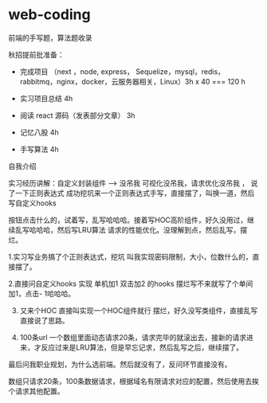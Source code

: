# web-coding

前端的手写题，算法题收录

秋招提前批准备：

- 完成项目 （next ，node, express， Sequelize，mysql，redis，rabbitmq，nginx，docker，云服务器相关，Linux）3h x 40 === 120 h

- 实习项目总结 4h

- 阅读 react 源码（发表部分文章） 3h

- 记忆八股 4h

- 手写算法 4h

自我介绍

实习经历讲解：自定义封装组件 —> 没吊我 可视化没吊我，请求优化没吊我 ， 说了一下正则表达式 成功挖坑来一个正则表达式手写，直接摆了，叫换一道，然后写自定义hooks 

按钮点击什么的，试着写，乱写哈哈哈。接着写HOC高阶组件，好久没用过，继续乱写哈哈哈，然后写LRU算法 请求的性能优化。没理解到点，然后乱写，摆烂。

1.实习写业务搞了个正则表达式，挖坑 叫我实现密码限制，大小，位数什么的，直接摆了。

2.直接问自定义hooks  实现 单机加1 双击加2 的hooks 摆烂写不来就写了个单间加1，点击- 1哈哈哈。

3. 又来个HOC 直接叫实现一个HOC组件就行 摆烂，好久没写类组件，直接乱写直接说了思路。

4. 100条url 一个数组里面动态请求20条，请求完毕的就滚出去，接新的请求进来，才反应过来是LRU算法，但是早忘记求，然后乱写之后，继续摆了。

最后问我职业规划，为什么选前端。然后就没有了，反问环节直接没有。

数组只请求20条，100条数据请求，根据域名有限请求对应的配置，然后使用去挨个请求其他配置。
